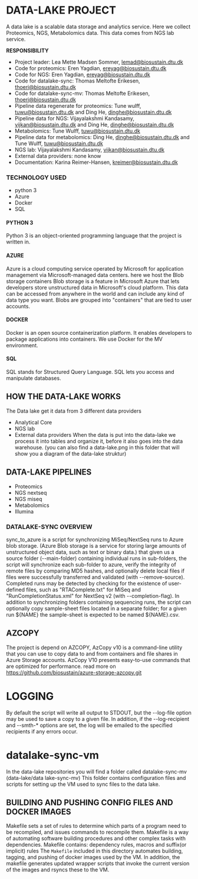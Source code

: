 # DATA-LAKE PROJECT
A data lake is a scalable data storage and analytics service.
Here we collect Proteomics, NGS, Metabolomics data. This data comes from NGS lab service. 
 
**RESPONSIBILITY**
- Project leader: Lea Mette Madsen Sommer, lemad@biosustain.dtu.dk
- Code for proteomics: Eren Yagdian, ereyag@biosustain.dtu.dk
- Code for NGS: Eren Yagdian, ereyag@biosustain.dtu.dk
- Code for datalake-sync: Thomas Meltofte Erikesen, thoeri@biosustain.dtu.dk
- Code for datalake-sync-mv: Thomas Meltofte Erikesen, thoeri@biosustain.dtu.dk
- Pipeline data regenerate for proteomics: Tune wulff, tuwu@biosustain.dtu.dk and Ding He, dinghe@biosustain.dtu.dk
- Pipeline data for NGS: Vijayalakshmi Kandasamy, vijkan@biosustain.dtu.dk and Ding He, dinghe@biosustain.dtu.dk
- Metabolomics: Tune Wulff, tuwu@biosustain.dtu.dk
- Pipeline data for metabolomics: Ding He, dinghe@biosustain.dtu.dk and Tune Wulff, tuwu@biosustain.dtu.dk
- NGS lab: Vijayalakshmi Kandasamy, vijkan@biosustain.dtu.dk
- External data providers: none know
- Documentation: Karina Reimer-Hansen, kreimer@biosustain.dtu.dk
 
### TECHNOLOGY USED
- python 3
- Azure
- Docker
- SQL
 
#### PYTHON 3
Python 3 is an object-oriented programming language that the project is written in.
 
#### AZURE
Azure is a cloud computing service operated by Microsoft for application management via Microsoft-managed data centers.
here we host the Blob storage containers
Blob storage is a feature in Microsoft Azure that lets developers store unstructured data in Microsoft's cloud platform. This data can be accessed from anywhere in the world and can include any kind of data type you want. Blobs are grouped into "containers" that are tied to user accounts.
 
#### DOCKER
Docker is an open source containerization platform.
It enables developers to package applications into containers.
We use Docker for the MV environment.
 
#### SQL
SQL stands for Structured Query Language.
SQL lets you access and manipulate databases.
 
## HOW THE DATA-LAKE WORKS
The Data lake get it data from 3 different data providers
- Analytical Core
- NGS lab
- External data providers
When the data is put into the data-lake we process it into tables and organize it, before it also goes into the data warehouse.
(you can also find a data-lake.png in this folder that will show you a diagram of the data-lake struktur)
 
## DATA-LAKE PIPELINES
- Proteomics
- NGS nextseq
- NGS miseq
- Metabolomics
- Illumina
 
### DATALAKE-SYNC OVERVIEW
sync_to_azure is a script for synchronizing MiSeq/NextSeq runs to Azure
blob storage.
(Azure Blob storage is a service for storing large amounts of unstructured object data, such as text or binary data.)
that given us a source folder (--main-folder) containing individual runs
in sub-folders, the script will synchronize each sub-folder to azure, verify
the integrity of remote files by comparing MD5 hashes, and optionally delete
local files if files were successfully transferred and validated (with
--remove-source).
Completed runs may be detected by checking for the existence of user-defined
files, such as "RTAComplete.txt" for MiSeq and "RunCompletionStatus.xml" for
NextSeq v2 (with --completion-flag).
In addition to synchronizing folders containing sequencing runs, the script
can optionally copy sample-sheet files located in a separate folder; for a
given run ${NAME} the sample-sheet is expected to be named ${NAME}.csv.
 
## AZCOPY
The project is depend on AZCOPY,
AzCopy v10 is a command-line utility that you can use to copy data to and from containers and file shares in Azure Storage accounts.
AzCopy V10 presents easy-to-use commands that are optimized for performance.
read more on https://github.com/biosustain/azure-storage-azcopy.git
 
# LOGGING
By default the script will write all output to STDOUT, but the --log-file
option may be used to save a copy to a given file. In addition, if the
--log-recipient and --smth-\* options are set, the log will be emailed to
the specified recipients if any errors occur.
 
# datalake-sync-vm
In the data-lake repositories you will find a folder called datalake-sync-mv (data-lake/data lake-sync-mv)
This folder contains configuration files and scripts for setting up the VM used to sync files to the data lake.
 
## BUILDING AND PUSHING CONFIG FILES AND DOCKER IMAGES
Makefile sets a set of rules to determine which parts of a program need to be recompiled, and issues commands to recompile them. Makefile is a way of automating software building procedures and other complex tasks with dependencies. Makefile contains: dependency rules, macros and suffix(or implicit) rules
The `Makefile` included in this directory automates building, tagging, and pushing of docker images used by the VM. In addition,
the makefile generates updated wrapper scripts that invoke the current version of the images and rsyncs these to the VM.
 


